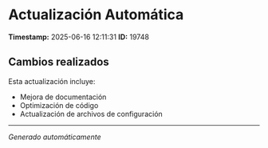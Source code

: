 # Actualización Automática

**Timestamp:** 2025-06-16 12:11:31
**ID:** 19748

## Cambios realizados

Esta actualización incluye:
- Mejora de documentación
- Optimización de código
- Actualización de archivos de configuración

---
*Generado automáticamente*
